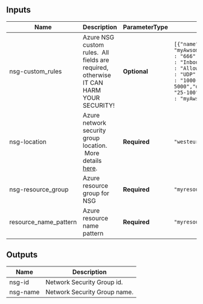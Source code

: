 ## Inputs

| Name | Description | ParameterType | Example | ValueType | Default |
|------|-------------|----------|---------|:----:|:-----:|
| nsg-custom\_rules | Azure NSG custom rules. &nbsp;All fields are required, otherwise IT CAN HARM YOUR SECURITY! |**Optional** |```[{"name"                  : "myAwsomeRule","priority"              : "666","direction"             : "Inbound","access"                : "Allow","protocol"              : "UDP","source_port_range"     : "1000-5000","destination_port_range": "25-100","description"           : "myAwsomeDescription"}]``` | list | `[]` |
| nsg-location | Azure network security group location. &nbsp;More details [here](https://azure.microsoft.com/en-us/global-infrastructure/regions/). |**Required** |```"westeurope"``` | string | `""` |
| nsg-resource\_group | Azure resource group for NSG |**Required** |```"myresourcegroup"``` | string | `""` |
| resource\_name\_pattern | Azure resource name pattern |**Required** |```"myresource"``` | string | `""` |

## Outputs

| Name | Description |
|------|-------------|
| nsg-id | Network Security Group id. |
| nsg-name | Network Security Group name. |

